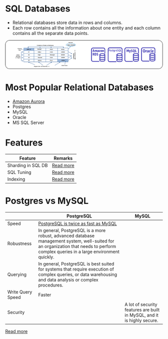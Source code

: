 # SQL Databases
- Relational databases store data in rows and columns.
- Each row contains all the information about one entity and each column contains all the separate data points.

![img.png](../assets/SQL-DifferentDBtypes.drawio.png)

# Most Popular Relational Databases 
- [Amazon Aurora](../../2_AWSServices/6_DatabaseServices/AmazonRDS/AmazonAurora/Readme.md)
- Postgres
- MySQL
- Oracle
- MS SQL Server

# Features

| Feature            | Remarks                                             |
|--------------------|-----------------------------------------------------|
| Sharding in SQL DB | [Read more](../Glossaries/PartitioningSharding/PartioningSharding.md)    |
| SQL Tuning         | [Read more](SQLTuning.md)                           |
| Indexing           | [Read more](../Glossaries/DataStructuresDB/Indexing/Readme.md) |

# Postgres vs MySQL

|                   | PostgreSQL                                                                                                                                                                          | MySQL                                                                   |
|-------------------|-------------------------------------------------------------------------------------------------------------------------------------------------------------------------------------|-------------------------------------------------------------------------|
| Speed             | [PostgreSQL is twice as fast as MySQL](https://itnext.io/benchmark-databases-in-docker-mysql-postgresql-sql-server-7b129368eed7)                                                    |                                                                         |
| Robustness        | In general, PostgreSQL is a more robust, advanced database management system, well-suited for an organization that needs to perform complex queries in a large environment quickly. |                                                                         |
| Querying          | In general, PostgreSQL is best suited for systems that require execution of complex queries, or data warehousing and data analysis or complex procedures.                           |                                                                         |
| Write Query Speed | Faster                                                                                                                                                                              |                                                                         |
| Security          |                                                                                                                                                                                     | A lot of security features are built in MySQL, and it is highly secure. |

[Read more](ttps://www.ibm.com/cloud/blog/postgresql-vs-mysql-whats-the-difference)


